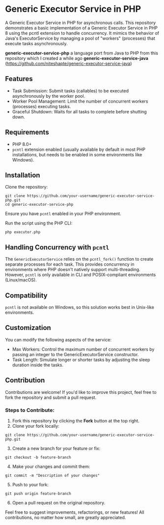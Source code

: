 # Generic Executor Service in PHP
A Generic Executor Service in PHP for asynchronous calls. 
This repository demonstrates a basic implementation of a Generic Executor Service in PHP 8 using the pcntl extension to handle concurrency. It mimics the behavior of Java's ExecutorService by managing a pool of "workers" (processes) that execute tasks asynchronously.

**generic-executor-service-php** a language port from Java to PHP from this repository which I created a while ago **generic-executor-service-java** (https://github.com/niteshapte/generic-executor-service-java)

## Features
- Task Submission: Submit tasks (callables) to be executed asynchronously by the worker pool.
- Worker Pool Management: Limit the number of concurrent workers (processes) executing tasks.
- Graceful Shutdown: Waits for all tasks to complete before shutting down.

## Requirements
- PHP 8.0+
- ```pcntl``` extension enabled (usually available by default in most PHP installations, but needs to be enabled in some environments like Windows).

## Installation
Clone the repository:
```
git clone https://github.com/your-username/generic-executor-service-php.git
cd generic-executor-service-php
```
Ensure you have ```pcntl``` enabled in your PHP environment.

Run the script using the PHP CLI:
```
php executor.php
```

## Handling Concurrency with ```pcntl```
The ```GenericExecutorService``` relies on the ```pcntl_fork()``` function to create separate processes for each task. This provides concurrency in environments where PHP doesn't natively support multi-threading. However, ```pcntl``` is only available in CLI and POSIX-compliant environments (Linux/macOS).

## Compatibility
```pcntl``` is not available on Windows, so this solution works best in Unix-like environments.

## Customization
You can modify the following aspects of the service:
- Max Workers: Control the maximum number of concurrent workers by passing an integer to the GenericExecutorService constructor.
- Task Length: Simulate longer or shorter tasks by adjusting the sleep duration inside the tasks.

## Contribution
Contributions are welcome! If you'd like to improve this project, feel free to fork the repository and submit a pull request.

### Steps to Contribute:
1. Fork this repository by clicking the **Fork** button at the top right.
2. Clone your fork locally:
```
git clone https://github.com/your-username/generic-executor-service-php.git
```
3. Create a new branch for your feature or fix:
```
git checkout -b feature-branch
```
4. Make your changes and commit them:
```
git commit -m "Description of your changes"
```
5. Push to your fork:
```
git push origin feature-branch
```
6. Open a pull request on the original repository.


Feel free to suggest improvements, refactorings, or new features! All contributions, no matter how small, are greatly appreciated.
